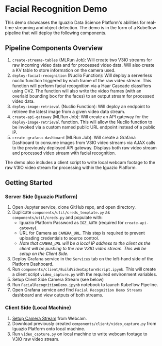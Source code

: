 # Facial Recognition Demo
This demo showcases the Iguazio Data Science Platform's abilities for real-time streaming and object detection. The demo is in the form of a Kubeflow pipeline that will deploy the following components.

## Pipeline Components Overview

1. `create-streams-tables` (MLRun Job): Will create two V3IO streams for raw incoming video data and for processed video data. Will also create a KV table to store information on the camera used.
2. `deploy-facial-recognition` (Nuclio Function): Will deploy a serverless nuclio function triggered by each frame of the raw video stream. This function will perform facial recognition via a Haar Cascade classifiers using CV2. The function will also write the video frames (with an overlaid bounding box for the faces) to an output stream for processed video data.
3. `deploy-image-retrieval` (Nuclio Function): Will deploy an endpoint to retrieve the latest image from a given video data stream.
4. `create-api-gateway` (MLRun Job): Will create an API gateway for the `deploy-image-retrieval` function. This will allow the Nuclio function to be invoked via a custom named public URL endpoint instead of a public IP.
5. `create-grafana-dashboard` (MLRun Job): Will create a Grafana Dashboard to consume images from V3IO video streams via AJAX calls to the previously deployed API gateway. Displays both raw video stream and processed video stream with facial recognition.

The demo also includes a client script to write local webcam footage to the raw V3IO video stream for processing within the Iguazio Platform.

## Getting Started

### Server Side (Iguazio Platform)
1. Open Jupyter service, clone GitHub repo, and open directory.
3. Duplicate `components/util/creds_template.py` as `components/util/creds.py` and populate with:
    - Iguazio Platform Password as `IGZ_AUTH` (required for `create-api-gateway`).
    - URL for Camera as `CAMERA_URL`. This step is required to prevent uploading credentials to source control.
    - *Note that `CAMERA_URL` will be a local IP address to the client as the client will be pushing to the raw V3IO video stream. This will be setup on the Client Side.*
3. Deploy Grafana service in the `Services` tab on the left-hand side of the Platform Dashboard.
4. Run `components/client/BuildVideoCaptureScript.ipynb`. This will create a client script `video_capture.py` with the required environment variables.
5. Setup Client Side Camera Stream (see below)
6. Run `FacialRecognitionDemo.ipynb` notebook to launch Kubeflow Pipeline.
8. Open Grafana service and find `Facial Recognition Demo Streams` dashboard and view outputs of both streams.

### Client Side (Local Machine)
1. [Setup Camera Stream](docs/CameraStreamViaVLC.md) from Webcam.
2. Download previously created `components/client/video_capture.py` from Iguazio Platform onto local machine.
3. Run `video_capture.py` on local machine to write webcam footage to V3IO raw video stream.